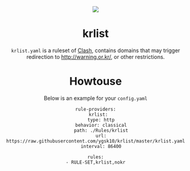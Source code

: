 <div align="center">
<img src="https://archive.vn/KUwoL/d65a98301512ab5a40c7325a0eec12c6ac3663f8/scr.png" />

# krlist

`krlist.yaml` is a ruleset of [Clash](https://github.com/Dreamacro/clash), contains domains that may trigger redirection to http://warning.or.kr/, or other restrictions.

# Howtouse
Below is an example for your `config.yaml`
```
rule-providers:
  krlist:
    type: http
    behavior: classical
    path: ./Rules/krlist
    url: https://raw.githubusercontent.com/ygsk10/krlist/master/krlist.yaml
    interval: 86400

rules:
- RULE-SET,krlist,nokr
```
